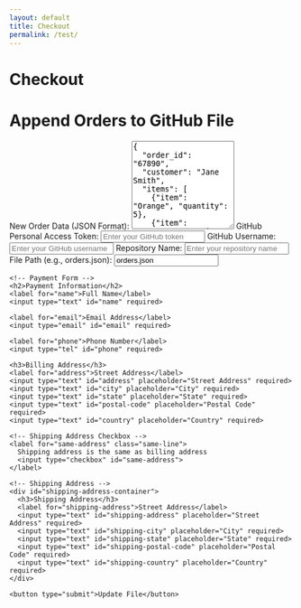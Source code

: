 ```yaml
---
layout: default
title: Checkout
permalink: /test/
---
```


# Checkout


<body>
  <h1>Append Orders to GitHub File</h1>
  <form id="updateForm">
    <label for="orders">New Order Data (JSON Format):</label>
    <textarea id="orders" rows="10" required>
{
  "order_id": "67890",
  "customer": "Jane Smith",
  "items": [
    {"item": "Orange", "quantity": 5},
    {"item": "Grapes", "quantity": 1}
  ],
  "total": 15.75
}
    </textarea>
    <label for="token">GitHub Personal Access Token:</label>
    <input type="password" id="token" placeholder="Enter your GitHub token" required>
    <label for="username">GitHub Username:</label>
    <input type="text" id="username" placeholder="Enter your GitHub username" required>
    <label for="repo">Repository Name:</label>
    <input type="text" id="repo" placeholder="Enter your repository name" required>
    <label for="path">File Path (e.g., orders.json):</label>
    <input type="text" id="path" placeholder="Enter the file path" value="orders.json" required>
    
    <!-- Payment Form -->
    <h2>Payment Information</h2>
    <label for="name">Full Name</label>
    <input type="text" id="name" required>

    <label for="email">Email Address</label>
    <input type="email" id="email" required>

    <label for="phone">Phone Number</label>
    <input type="tel" id="phone" required>

    <h3>Billing Address</h3>
    <label for="address">Street Address</label>
    <input type="text" id="address" placeholder="Street Address" required>
    <input type="text" id="city" placeholder="City" required>
    <input type="text" id="state" placeholder="State" required>
    <input type="text" id="postal-code" placeholder="Postal Code" required>
    <input type="text" id="country" placeholder="Country" required>

    <!-- Shipping Address Checkbox -->
    <label for="same-address" class="same-line">
      Shipping address is the same as billing address
      <input type="checkbox" id="same-address">
    </label>

    <!-- Shipping Address -->
    <div id="shipping-address-container">
      <h3>Shipping Address</h3>
      <label for="shipping-address">Street Address</label>
      <input type="text" id="shipping-address" placeholder="Street Address" required>
      <input type="text" id="shipping-city" placeholder="City" required>
      <input type="text" id="shipping-state" placeholder="State" required>
      <input type="text" id="shipping-postal-code" placeholder="Postal Code" required>
      <input type="text" id="shipping-country" placeholder="Country" required>
    </div>

    <button type="submit">Update File</button>
  </form>
  <p id="response" class=""></p>

<script>
document.addEventListener("DOMContentLoaded", async () => {
    // Stripe initialization
    const stripe = Stripe('pk_test_51PulULDDaepf7cjiBCJQ4wxoptuvOfsdiJY6tvKxW3uXZsMUome7vfsIORlSEZiaG4q20ZLSqEMiBIuHi7Fsy9dP00nytmrtYb');
    const form = document.getElementById("payment-form");
    const submitButton = document.getElementById("submit-button");
    const paymentStatus = document.getElementById("payment-status");
    const sameAddressCheckbox = document.getElementById("same-address");
    const shippingAddressContainer = document.getElementById("shipping-address-container");

    const generateOrderId = () => `ORD-${Date.now()}-${Math.floor(Math.random() * 1000)}`;

    // Mount the Stripe Elements card UI
    const elements = stripe.elements();
    const card = elements.create("card");
    card.mount("#card-element");

    sameAddressCheckbox.addEventListener("change", () => {
        const isChecked = sameAddressCheckbox.checked;
        shippingAddressContainer.style.display = isChecked ? "none" : "block";
        if (isChecked) {
            document.getElementById("shipping-address").value = document.getElementById("address").value;
            document.getElementById("shipping-city").value = document.getElementById("city").value;
            document.getElementById("shipping-state").value = document.getElementById("state").value;
            document.getElementById("shipping-postal-code").value = document.getElementById("postal-code").value;
            document.getElementById("shipping-country").value = document.getElementById("country").value;
        }
    });

    form.addEventListener("submit", async (event) => {
        event.preventDefault();
        submitButton.disabled = true;
        paymentStatus.textContent = "";

        const name = document.getElementById("name").value;
        const email = document.getElementById("email").value;
        const phone = document.getElementById("phone").value;
        const address = {
            line1: document.getElementById("address").value,
            city: document.getElementById("city").value,
            state: document.getElementById("state").value,
            postal_code: document.getElementById("postal-code").value,
            country: document.getElementById("country").value
        };
        const shippingAddress = sameAddressCheckbox.checked ? address : {
            line1: document.getElementById("shipping-address").value,
            city: document.getElementById("shipping-city").value,
            state: document.getElementById("shipping-state").value,
            postal_code: document.getElementById("shipping-postal-code").value,
            country: document.getElementById("shipping-country").value
        };

        const cartItems = JSON.parse(localStorage.getItem("cartItems")) || [];
        let total = cartItems.reduce((sum, item) => sum + item.price * item.quantity, 0);
        const totalInCents = total * 100;

        try {
            const response = await fetch('https://backend-github-io.vercel.app/api/create-payment-intent', {
                method: 'POST',
                headers: { 'Content-Type': 'application/json' },
                body: JSON.stringify({
                    amount: totalInCents,
                    email: email,
                    phone: phone,
                    name: name,
                    address: address,
                    shippingAddress: shippingAddress,
                    cartItems: cartItems
                })
            });

            if (!response.ok) {
                const errorData = await response.json();
                console.error('Response failed:', errorData);
                throw new Error(`Error: ${errorData.message || response.statusText}`);
            }

            const data = await response.json();
            const result = await stripe.confirmCardPayment(data.clientSecret, {
                payment_method: {
                    card: card,
                    billing_details: { name: name, email: email, phone: phone, address: address }
                },
            });

            if (result.error) {
                paymentStatus.textContent = `Error: ${result.error.message}`;
                paymentStatus.classList.add('error');
            } else if (result.paymentIntent.status === 'succeeded') {
                const orderId = generateOrderId();
                paymentStatus.textContent = `Payment successful! Your Order ID is: ${orderId}`;
                paymentStatus.classList.add('success');

                const formData = new FormData();
                formData.append("orderid", orderId);
                formData.append("fullName", name);
                formData.append("email", email);
                formData.append("phone", phone);
                formData.append("billingStreet", address.line1);
                formData.append("billingCity", address.city);
                formData.append("billingState", address.state);
                formData.append("billingPostal", address.postal_code);
                formData.append("billingCountry", address.country);
                formData.append("shippingStreet", shippingAddress.line1);
                formData.append("shippingCity", shippingAddress.city);
                formData.append("shippingState", shippingAddress.state);
                formData.append("shippingPostal", shippingAddress.postal_code);
                formData.append("shippingCountry", shippingAddress.country);

                const items = cartItems.map(item => ({
                    name: item.name,
                    quantity: item.quantity,
                    price: item.price,
                }));
                formData.append("purchasedItems", JSON.stringify(items));

                const totalAmount = cartItems.reduce((sum, item) => sum + item.quantity * item.price, 0);
                formData.append("totalAmount", totalAmount);

                // Send order details
                await fetch("https://script.google.com/macros/s/AKfycbz0dP_oaZo-zg_B4ljgP2F8VEfXJW2gRSSD6BX7Nt4RsNqbTwIr_SkqI9nyWWDf8TDJYg/exec", {
                    method: "POST",
                    body: formData
                });

                // Clear cart and redirect
                localStorage.setItem("orderId", orderId);
                localStorage.removeItem("cartItems");
                window.location.href = `https://m-cochran.github.io/Randomerr/thank-you/?orderId=${orderId}`;
            }
        } catch (error) {
            console.error('Fetch error:', error);
            paymentStatus.textContent = `Error: ${error.message}`;
            paymentStatus.classList.add('error');
        } finally {
            submitButton.disabled = false;
        }
    });

    const cartItemsContainer = document.getElementById("cart-items");
    const cartTotal = document.getElementById("cart-total");

    if (cartItems.length === 0) {
        cartItemsContainer.innerHTML = "<p>Your cart is empty.</p>";
        cartTotal.textContent = "Total: $0.00";
        return;
    }

    function renderCart() {
        cartItemsContainer.innerHTML = "";
        total = 0;
        cartItems.forEach((item, index) => {
            const itemDiv = document.createElement("div");
            itemDiv.className = "cart-item";
            itemDiv.innerHTML = `
                <img src="${item.image}" alt="${item.name}" />
                <div class="cart-item-details">
                    <div>${item.name}</div>
                    <div>Price: $${item.price}</div>
                </div>
                <div class="cart-item-actions">
                    <button class="btn-decrease" data-index="${index}">-</button>
                    <input type="text" value="${item.quantity}" oninput="updateQuantity(this, ${item.id})" />
                    <button class="btn-increase" data-index="${index}">+</button>
                    <button class="btn-remove" data-index="${index}">Remove</button>
                </div>
            `;
            cartItemsContainer.appendChild(itemDiv);
            total += item.price * item.quantity;
        });
        cartTotal.textContent = `Total: $${total.toFixed(2)}`;

        // Attach event listeners to buttons for min/max quantity handling
        document.querySelectorAll(".btn-decrease").forEach(button => {
            button.addEventListener("click", (event) => {
                const index = event.target.dataset.index;
                if (cartItems[index].quantity > 1) {
                    cartItems[index].quantity--;
                    localStorage.setItem("cartItems", JSON.stringify(cartItems));
                    renderCart();
                }
            });
        });

        document.querySelectorAll(".btn-increase").forEach(button => {
            button.addEventListener("click", (event) => {
                const index = event.target.dataset.index;
                cartItems[index].quantity++;
                localStorage.setItem("cartItems", JSON.stringify(cartItems));
                renderCart();
            });
        });

        document.querySelectorAll(".btn-remove").forEach(button => {
            button.addEventListener("click", (event) => {
                const index = event.target.dataset.index;
                cartItems.splice(index, 1);
                localStorage.setItem("cartItems", JSON.stringify(cartItems));
                renderCart();
            });
        });
    }

    renderCart();
});
</script>
</body>
</html>

